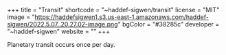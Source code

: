 +++
title = "Transit"
shortcode = "~haddef-sigwen/transit"
license = "MIT"
image = "https://haddefsigwen1.s3.us-east-1.amazonaws.com/haddef-sigwen/2022.5.07..20.27.02-image.png"
bgColor = "#38285c"
developer = "~haddef-sigwen"
website = ""
+++

Planetary transit occurs once per day.
